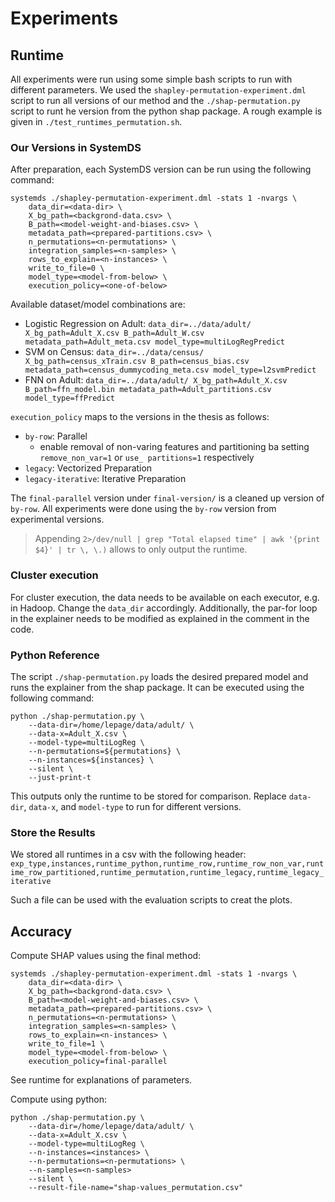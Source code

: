 # Experiments

## Runtime
All experiments were run using some simple bash scripts to run with different parameters. 
We used the `shapley-permutation-experiment.dml` script to run all versions of our method and the 
`./shap-permutation.py` script to runt he version from the python shap package. 
A rough example is given in `./test_runtimes_permutation.sh`.

### Our Versions in SystemDS
After preparation, each SystemDS version can be run using the following command:
```
systemds ./shapley-permutation-experiment.dml -stats 1 -nvargs \
    data_dir=<data-dir> \
    X_bg_path=<backgrond-data.csv> \
    B_path=<model-weight-and-biases.csv> \
    metadata_path=<prepared-partitions.csv> \
    n_permutations=<n-permutations> \
    integration_samples=<n-samples> \
    rows_to_explain=<n-instances> \
    write_to_file=0 \
    model_type=<model-from-below> \
    execution_policy=<one-of-below>
```

Available dataset/model combinations are:
- Logistic Regression on Adult: `data_dir=../data/adult/ X_bg_path=Adult_X.csv B_path=Adult_W.csv metadata_path=Adult_meta.csv model_type=multiLogRegPredict` 
- SVM on Census: `data_dir=../data/census/ X_bg_path=census_xTrain.csv B_path=census_bias.csv metadata_path=census_dummycoding_meta.csv model_type=l2svmPredict`
- FNN on Adult: `data_dir=../data/adult/ X_bg_path=Adult_X.csv B_path=ffn_model.bin metadata_path=Adult_partitions.csv model_type=ffPredict`

`execution_policy` maps to the versions in the thesis as follows:
- `by-row`: Parallel
  - enable removal of non-varing features and partitioning ba setting  `remove_non_var=1` or `use_
    partitions=1` respectively
- `legacy`: Vectorized Preparation
- `legacy-iterative`: Iterative Preparation

The `final-parallel` version under `final-version/` is a cleaned up version of `by-row`. 
All experiments were done using the `by-row` version from experimental versions. 


> Appending `2>/dev/null | grep "Total elapsed time" | awk '{print $4}' | tr \, \.)` allows to only output the runtime.

### Cluster execution
For cluster execution, the data needs to be available on each executor, e.g. in Hadoop. Change the `data_dir` accordingly.
Additionally, the par-for loop in the explainer needs to be modified as explained in the comment in the code.



### Python Reference
The script `./shap-permutation.py` loads the desired prepared model and runs the explainer from the shap package.
It can be executed using the following command:

```
python ./shap-permutation.py \
    --data-dir=/home/lepage/data/adult/ \
    --data-x=Adult_X.csv \
    --model-type=multiLogReg \
    --n-permutations=${permutations} \
    --n-instances=${instances} \
    --silent \
    --just-print-t
```
This outputs only the runtime to be stored for comparison. Replace `data-dir`, `data-x`, and `model-type` to run for different versions. 

### Store the Results
We stored all runtimes in a csv with the following header:
```exp_type,instances,runtime_python,runtime_row,runtime_row_non_var,runtime_row_partitioned,runtime_permutation,runtime_legacy,runtime_legacy_iterative```

Such a file can be used with the evaluation scripts to creat the plots.

## Accuracy
Compute SHAP values using the final method:
```
systemds ./shapley-permutation-experiment.dml -stats 1 -nvargs \
    data_dir=<data-dir> \
    X_bg_path=<backgrond-data.csv> \
    B_path=<model-weight-and-biases.csv> \
    metadata_path=<prepared-partitions.csv> \
    n_permutations=<n-permutations> \
    integration_samples=<n-samples> \
    rows_to_explain=<n-instances> \
    write_to_file=1 \
    model_type=<model-from-below> \
    execution_policy=final-parallel
```
See runtime for explanations of parameters.

Compute using python:
```
python ./shap-permutation.py \
    --data-dir=/home/lepage/data/adult/ \
    --data-x=Adult_X.csv \
    --model-type=multiLogReg \
    --n-instances=<instances> \
    --n-permutations=<n-permutations> \
    --n-samples=<n-samples>
    --silent \
    --result-file-name="shap-values_permutation.csv" 
```
